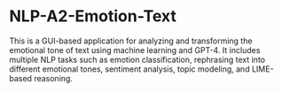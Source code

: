 # NLP-A2-Emotion-Text
This is a GUI-based application for analyzing and transforming the emotional tone of text using machine learning and GPT-4. It includes multiple NLP tasks such as emotion classification, rephrasing text into different emotional tones, sentiment analysis, topic modeling, and LIME-based reasoning.
